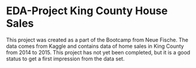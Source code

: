 # EDA-Project King County House Sales 
This project was created as a part of the Bootcamp from Neue Fische. The data comes from Kaggle and contains data of home sales in King County from 2014 to 2015. This project has not yet been completed, but it is a good status to get a first impression from the data set.
